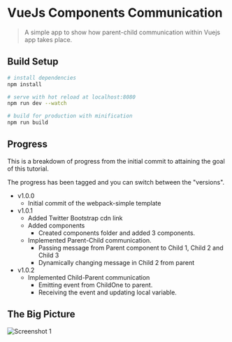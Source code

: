 # VueJs Components Communication

> A simple app to show how parent-child communication within Vuejs app takes place.

## Build Setup

``` bash
# install dependencies
npm install

# serve with hot reload at localhost:8080
npm run dev --watch

# build for production with minification
npm run build
```

## Progress
This is a breakdown of progress from the initial commit to attaining the goal of this tutorial. 

The progress has been tagged and you can switch between the "versions".

* v1.0.0
  - Initial commit of the webpack-simple template
 * v1.0.1
   - Added Twitter Bootstrap cdn link
   - Added components 
     - Created components folder and added 3 components.
   - Implemented Parent-Child communication. 
     - Passing message from Parent component to Child 1, Child 2 and Child 3
     - Dynamically changing message in Child 2 from parent
 * v1.0.2
    - Implemented Child-Parent communication
      - Emitting event from ChildOne to parent.
      - Receiving the event and updating local variable.

## The Big Picture
![Screenshot 1](https://github.com/lawrence615/component-communication/blob/master/big-picture.png)

